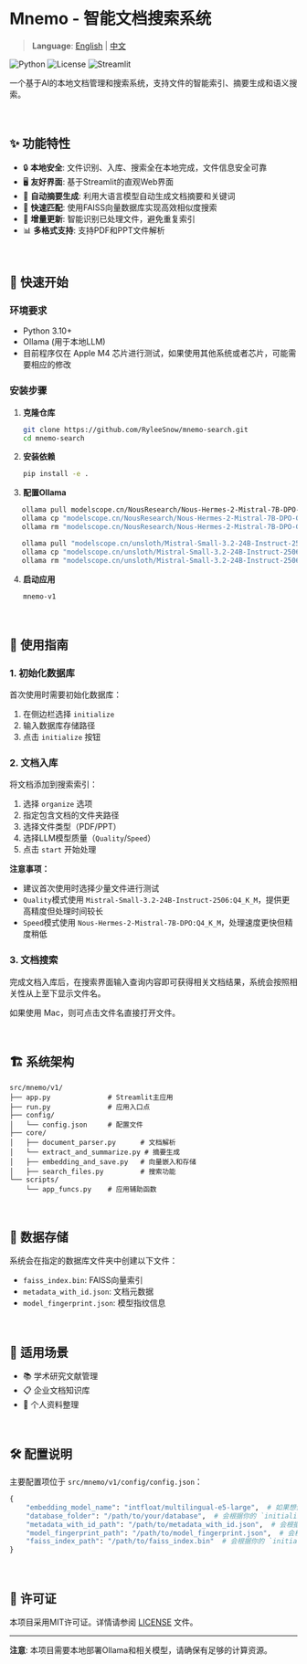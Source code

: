 # Mnemo - 智能文档搜索系统

> **Language**: [English](README.md) | [中文](README.zh.md)

![Python](https://img.shields.io/badge/python-3.10+-blue.svg)
![License](https://img.shields.io/badge/license-MIT-green.svg)
![Streamlit](https://img.shields.io/badge/streamlit-1.0+-red.svg)

一个基于AI的本地文档管理和搜索系统，支持文件的智能索引、摘要生成和语义搜索。

<br>

## ✨ 功能特性

- 🔒 **本地安全**: 文件识别、入库、搜索全在本地完成，文件信息安全可靠
- 🖥️ **友好界面**: 基于Streamlit的直观Web界面
- 📝 **自动摘要生成**: 利用大语言模型自动生成文档摘要和关键词
- 🎯 **快速匹配**: 使用FAISS向量数据库实现高效相似度搜索
- 🔄 **增量更新**: 智能识别已处理文件，避免重复索引
- 📊 **多格式支持**: 支持PDF和PPT文件解析

<br>

## 🚀 快速开始

### 环境要求

- Python 3.10+
- Ollama (用于本地LLM)
- 目前程序仅在 Apple M4 芯片进行测试，如果使用其他系统或者芯片，可能需要相应的修改

### 安装步骤

1. **克隆仓库**
   ```bash
   git clone https://github.com/RyleeSnow/mnemo-search.git
   cd mnemo-search
   ```

2. **安装依赖**
   ```bash
   pip install -e .
   ```

3. **配置Ollama**
   
```bash
   ollama pull modelscope.cn/NousResearch/Nous-Hermes-2-Mistral-7B-DPO-GGUF:Q4_K_M
   ollama cp "modelscope.cn/NousResearch/Nous-Hermes-2-Mistral-7B-DPO-GGUF:Q4_K_M" Nous-Hermes-2-Mistral-7B-DPO_Q4_K_M
   ollama rm "modelscope.cn/NousResearch/Nous-Hermes-2-Mistral-7B-DPO-GGUF:Q4_K_M"

   ollama pull "modelscope.cn/unsloth/Mistral-Small-3.2-24B-Instruct-2506-GGUF:Q4_K_M"
   ollama cp "modelscope.cn/unsloth/Mistral-Small-3.2-24B-Instruct-2506-GGUF:Q4_K_M" Mistral-Small-3.2-24B-Instruct-2506_Q4_K_M
   ollama rm "modelscope.cn/unsloth/Mistral-Small-3.2-24B-Instruct-2506-GGUF:Q4_K_M"
```

4. **启动应用**
   ```bash
   mnemo-v1
   ```

<br>

## 📖 使用指南

### 1. 初始化数据库

首次使用时需要初始化数据库：

1. 在侧边栏选择 `initialize`
2. 输入数据库存储路径
3. 点击 `initialize` 按钮

### 2. 文档入库

将文档添加到搜索索引：

1. 选择 `organize` 选项
2. 指定包含文档的文件夹路径
3. 选择文件类型（PDF/PPT）
4. 选择LLM模型质量（`Quality`/`Speed`）
5. 点击 `start` 开始处理

**注意事项：**
- 建议首次使用时选择少量文件进行测试
- `Quality`模式使用 `Mistral-Small-3.2-24B-Instruct-2506:Q4_K_M`，提供更高精度但处理时间较长
- `Speed`模式使用 `Nous-Hermes-2-Mistral-7B-DPO:Q4_K_M`，处理速度更快但精度稍低

### 3. 文档搜索

完成文档入库后，在搜索界面输入查询内容即可获得相关文档结果，系统会按照相关性从上至下显示文件名。

如果使用 Mac，则可点击文件名直接打开文件。

<br>

## 🏗️ 系统架构

```
src/mnemo/v1/
├── app.py              # Streamlit主应用
├── run.py              # 应用入口点
├── config/
│   └── config.json     # 配置文件
├── core/
│   ├── document_parser.py      # 文档解析
│   └── extract_and_summarize.py # 摘要生成
│   ├── embedding_and_save.py   # 向量嵌入和存储
│   ├── search_files.py         # 搜索功能
└── scripts/
    └── app_funcs.py    # 应用辅助函数
```

<br>

## 📁 数据存储

系统会在指定的数据库文件夹中创建以下文件：
- `faiss_index.bin`: FAISS向量索引
- `metadata_with_id.json`: 文档元数据
- `model_fingerprint.json`: 模型指纹信息

<br>

## 🎯 适用场景

- 📚 学术研究文献管理
- 📋 企业文档知识库
- 📖 个人资料整理

<br>

## 🛠️ 配置说明

主要配置项位于 `src/mnemo/v1/config/config.json`：

```python
{
    "embedding_model_name": "intfloat/multilingual-e5-large",  # 如果想使用其他 embedding 模型可在这里替换
    "database_folder": "/path/to/your/database",  # 会根据你的 `initialize` 输入自动生成
    "metadata_with_id_path": "/path/to/metadata_with_id.json",  # 会根据你的 `initialize` 输入自动生成
    "model_fingerprint_path": "/path/to/model_fingerprint.json",  # 会根据你的 `initialize` 输入自动生成
    "faiss_index_path": "/path/to/faiss_index.bin"  # 会根据你的 `initialize` 输入自动生成
}
```

<br>

## 📝 许可证

本项目采用MIT许可证。详情请参阅 [LICENSE](LICENSE) 文件。

---

**注意**: 本项目需要本地部署Ollama和相关模型，请确保有足够的计算资源。
